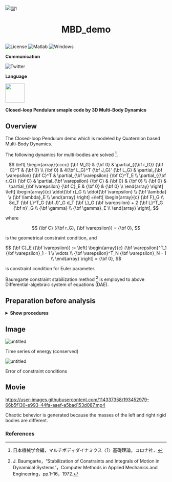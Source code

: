 ![図1](https://user-images.githubusercontent.com/114337358/220136197-51255e96-66a8-4526-bcf6-f5539878bc44.png)

# <p align=center>MBD_demo</p>

![License](https://img.shields.io/github/license/yuki-koyama/elasty)
<img src="https://img.shields.io/badge/Matlab-%3E%3D%202007b%20-blue.svg" alt="Matlab">
<img src="https://img.shields.io/badge/Windows-Pass-brightgreen.svg" alt="Windows">


**Communication**

<a style="text-decoration: none" href="https://twitter.com/hogelungfish" target="_blank">
    <img src="https://img.shields.io/badge/twitter-%40hogelungfish-1da1f2.svg" alt="Twitter">
</a>
<p>

**Language**
<p>
<img src="https://cdn.jsdelivr.net/gh/devicons/devicon/icons/matlab/matlab-original.svg" width="60"/>
<p>


__Closed-loop Pendulum smaple code by 3D Multi-Body Dynamics__ 

## Overview

The Closed-loop Pendulum demo which is modeled by Quaternion based Multi-Body Dynamics.

The following dynamics for multi-bodies are solved [^2].

$$
\left[
\begin{array}{cccc}
{\bf M_G}                       &  {\bf 0}                             & \partial_{{\bf r_G}} {\bf C}^T          & {\bf 0}                                \\
{\bf 0}                         & 4{\bf L_G}^T {\bf J_G}' {\bf L_G}    & \partial_{\bf \varepsilon} {\bf C}^T    & \partial_{\bf \varepsilon} {\bf C}^T_E \\
\partial_{{\bf r_G}} {\bf C}    & \partial_{\bf \varepsilon} {\bf C}   & {\bf 0}                                 & {\bf 0}                                \\
{\bf 0}                         & \partial_{\bf \varepsilon} {\bf C}_E & {\bf 0}                                 & {\bf 0}                                \\
\end{array}
\right]
\left[
\begin{array}{c}
\ddot{\bf r}_G          \\
\ddot{\bf \varepsilon}  \\
{\bf \lambda}           \\
{\bf \lambda}_E         \\
\end{array}
\right]
=\left[
\begin{array}{c}
{\bf F}_G                                                                               \\
8d_T {\bf L}^T_G {\bf J}'_G d_T {\bf L}_G {\bf \varepsilon} + 2 {\bf L}^T_G {\bf n}'_G  \\
{\bf \gamma}                                                                            \\
{\bf \gamma}_E                                                                          \\
\end{array}
\right],
$$
    
where 

$$
{\bf C} ({\bf r_G}, {\bf \varepsilon}) = {\bf 0},
$$

is the geometrical constraint condition, and

$$
{\bf C}_E ({\bf \varepsilon}) := 
\left[
\begin{array}{c}
{\bf \varepsilon}^T_1 {\bf \varepsilon}_1 - 1  \\
\vdots \\
{\bf \varepsilon}^T_N {\bf \varepsilon}_N - 1  \\
\end{array}
\right] = {\bf 0},
$$

is constraint condition for Euler parameter.

Baumgarte constraint stabilization method [^1] is employed to above Differential-algebraic system of equations (DAE).

## Preparation before analysis

<details><summary><b>Show procedures</b></summary>

__[Step 1] Install the ToolBoxes__

The following ToolBoxes in “./ ToolBoxes/” are required,
*	“mmwrite” by Micah Richert:
https://jp.mathworks.com/matlabcentral/fileexchange/15881-mmwrite

__[Step 1.2] Add path to installed ToolBoxes__

Modify "add_pathes.m".


__[Step 2] Start GUI form__

Open the “GUI.fig” from MATLAB.


__[Step 2.1] Pre-setting__

Push the "Parameters" buttun and edit parameters.

__[Step 3] Start analysis__

Push the “exe” button and wait until the finish of the analysis.

__[Step 4] Plot results__

Push the “plot” button.


</details>


## Image

![untitled](https://user-images.githubusercontent.com/114337358/193453166-5903c283-3747-4d03-8900-fad1f063cee9.png)

Time series of energy (conserved)


![untitled](https://user-images.githubusercontent.com/114337358/193453224-2cabca2d-5edd-4cf3-bd9b-feab50875158.png)

Error of constraint conditions


## Movie

https://user-images.githubusercontent.com/114337358/193452979-66b5f130-e993-44fa-aaef-a5bad153d087.mp4

Chaotic behevior is generated because the masses of the left and right rigid bodies are different.

### References
[^1]: J. Baumgarte，“Stabilization of Constraints and Integrals of Motion in Dynamical Systems”，Computer Methods in Applied Mechanics and Engineering，pp.1–16，1972.

[^2]: 日本機械学会編，マルチボディダイナミクス〈1〉基礎理論，コロナ社．
